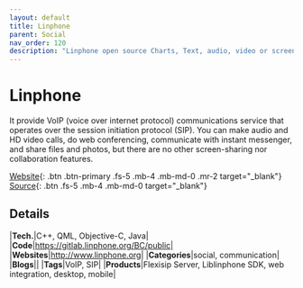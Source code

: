 ```yaml
---
layout: default
title: Linphone
parent: Social
nav_order: 120
description: "Linphone open source Charts, Text, audio, video or screen share"
---
```


# Linphone

It provide VoIP (voice over internet protocol) communications service that operates over the session initiation protocol (SIP).
You can make audio and HD video calls, do web conferencing, communicate with instant messenger, and share files and photos, 
but there are no other screen-sharing nor collaboration features.

[Website](http://www.linphone.org/){: .btn .btn-primary .fs-5 .mb-4 .mb-md-0 .mr-2 target="_blank"} 
[Source](http://www.linphone.org/technical-corner/linphone?qt-technical_corner=2#qt-technical_corner){: .btn .fs-5 .mb-4 .mb-md-0 target="_blank"}

## Details

|**Tech.**|C++, QML, Objective-C, Java|
|**Code**|https://gitlab.linphone.org/BC/public|
|**Websites**|http://www.linphone.org|
|**Categories**|social, communication|
|**Blogs**||
|**Tags**|VoIP, SIP|
|**Products**|Flexisip Server, Liblinphone SDK, web integration, desktop, mobile|

